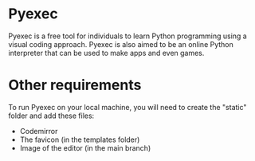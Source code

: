 # Pyexec
Pyexec is a free tool for individuals to learn Python programming using a visual coding approach. Pyexec is also aimed to be an online Python interpreter that can be used to make apps and even games.

# Other requirements
To run Pyexec on your local machine, you will need to create the "static" folder and add these files:
- Codemirror
- The favicon (in the templates folder)
- Image of the editor (in the main branch)
